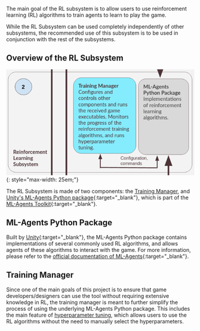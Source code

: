 The main goal of the RL subsystem is to allow users to use reinforcement learning (RL) algorithms to train agents to learn to play the game.

While the RL Subsystem can be used completely independently of other subsystems, the recommended use of this subsystem is to be used in conjunction with the rest of the subsystems.

## Overview of the RL Subsystem
![screenshot](images/rl_subsystem.png){: style="max-width: 25em;"}

The RL Subsystem is made of two components: the [Training Manager](#training-manager), and [Unity's ML-Agents Python package](https://pypi.org/project/mlagents/){:target="_blank"}, which is part of the [ML-Agents Toolkit](https://github.com/Unity-Technologies/ml-agents){:target="_blank"}.

## ML-Agents Python Package
Built by [Unity](https://unity.com/){:target="_blank"}, the ML-Agents Python package contains implementations of several commonly used RL algorithms, and allows agents of these algorithms to interact with the game. For more information, please refer to the [official documentation of ML-Agents](https://github.com/Unity-Technologies/ml-agents/tree/main/docs){:target="_blank"}.

## Training Manager
Since one of the main goals of this project is to ensure that game developers/designers can use the tool without requiring extensive knowledge in RL, the training manager is meant to further simplify the process of using the underlying ML-Agents Python package. This includes the main feature of [hyperparameter tuning](hyperparameter_tuning.md), which allows users to use the RL algorithms without the need to manually select the hyperparameters.
